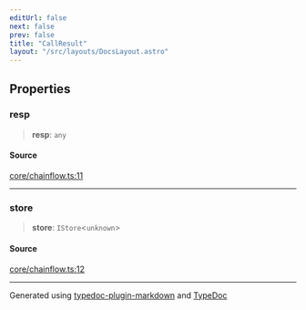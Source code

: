 ```yaml
---
editUrl: false
next: false
prev: false
title: "CallResult"
layout: "/src/layouts/DocsLayout.astro"
---
```


## Properties

### resp

> **resp**: `any`

#### Source

[core/chainflow.ts:11](https://github.com/edwinlzs/chainflow/blob/902c18e/src/core/chainflow.ts#L11)

***

### store

> **store**: `IStore`\<`unknown`\>

#### Source

[core/chainflow.ts:12](https://github.com/edwinlzs/chainflow/blob/902c18e/src/core/chainflow.ts#L12)

***

Generated using [typedoc-plugin-markdown](https://www.npmjs.com/package/typedoc-plugin-markdown) and [TypeDoc](https://typedoc.org/)

